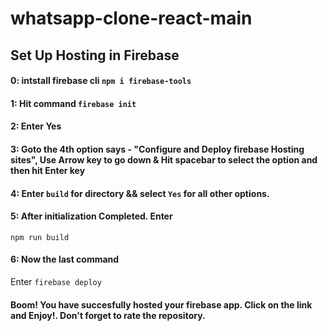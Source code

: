 # whatsapp-clone-react-main

## Set Up Hosting in Firebase

#### 0: intstall firebase cli `npm i firebase-tools`

#### 1: Hit command `firebase init`

#### 2: Enter Yes

#### 3: Goto the 4th option says - "Configure and Deploy firebase Hosting sites", Use Arrow key to go down & Hit spacebar to select the option and then hit Enter key

#### 4: Enter `build` for directory && select `Yes` for all other options.

#### 5: After initialization Completed. Enter

`npm run build`

#### 6: Now the last command

Enter `firebase deploy`

#### Boom! You have succesfully hosted your firebase app. Click on the link and Enjoy!. Don't forget to rate the repository.
